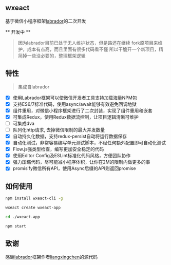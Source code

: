 ## wxeact

基于微信小程序框架[labrador](https://github.com/maichong/labrador)的二次开发

** 开发中 **

> 因为labrador目前已处于无人维护状态，但是路还在继续
> fork原项目来维护，成本有点高，而且里面有很多代码看不懂
> 所以干脆开一个新项目，精简掉一些没必要的，整理框架逻辑

## 特性

> 集成自labrador

- [x] 使用Labrador框架可以使微信开发者工具支持加载海量NPM包
- [x] 支持ES6/7标准代码，使用async/await能够有效避免回调地狱
- [x] 组件重用，对微信小程序框架进行了二次封装，实现了组件重用和嵌套
- [x] 可集成Redux，使用Redux数据流控制，让项目逻辑清晰可维护
- [ ] 可集成dva
- [ ] 队列化http请求, 去掉微信限制的最大并发数量
- [x] 自动持久化数据，支持redux-persist自动将运行数据保存
- [x] 自动化测试，非常容易编写单元测试脚本，不经任何额外配置即可自动化测试
- [x] Flow.js强类型检查，编写更加安全稳定的代码
- [x] 使用Editor Config及ESLint标准化代码风格，方便团队协作
- [x] 强力压缩代码，尽可能减小程序体积，让你在2M的限制内做更多的事
- [x] promisify微信所有API，使用Async后缀的API则返回promise

## 如何使用

```bash
npm install wxeact-cli -g

wxeact create wxeact-app

cd ./wxeact-app

npm start
```

## 致谢

感谢[labrador](https://github.com/maichong/labrador)框架作者[liangxingchen](https://github.com/liangxingchen)的源代码
